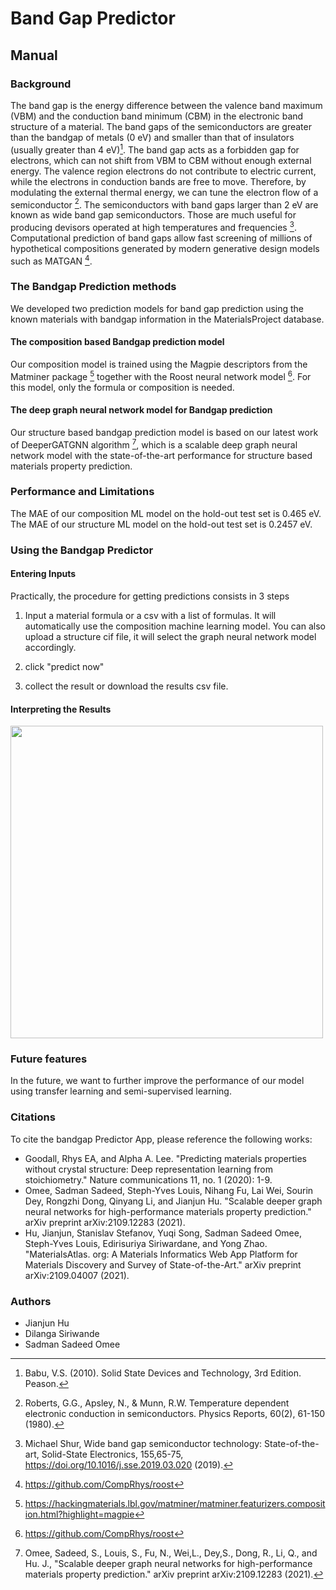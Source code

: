
# Band Gap Predictor


## Manual

### Background

The band gap is the energy difference between the valence band maximum (VBM) and the conduction band minimum (CBM) in the electronic band structure of a material. The band gaps of the semiconductors are greater than the bandgap of metals (0 eV) and smaller than that of insulators (usually greater than 4 eV)[^1]. The band gap acts as a forbidden gap for electrons, which can not shift from VBM to CBM without enough external energy. The valence region electrons do not contribute to electric current, while the electrons in conduction bands are free to move.   Therefore, by modulating the external thermal energy, we can tune the electron flow of a semiconductor [^2]. The semiconductors with band gaps larger than 2 eV are known as wide band gap semiconductors. Those are much useful for producing devisors operated at high temperatures and frequencies [^3]. Computational prediction of band gaps allow fast screening of millions of hypothetical compositions generated by modern generative design models such as MATGAN [^5]. 




### The Bandgap Prediction methods

We developed two prediction models for band gap prediction using the known materials with bandgap information in the MaterialsProject database. 

#### The composition based Bandgap prediction model

Our composition model is trained using the Magpie descriptors from the Matminer package [^4] together with the Roost neural network model [^5]. 
For this model, only the formula or composition is needed. 

#### The deep graph neural network model for Bandgap prediction

Our structure based bandgap prediction model is based on our latest work of DeeperGATGNN algorithm [^6], which is a scalable deep graph neural network model with the state-of-the-art performance for structure based materials property prediction. 

### Performance and Limitations

The MAE of our composition ML model on the hold-out test set is 0.465 eV. <br>
The MAE of our structure ML model on the hold-out test set is 0.2457 eV. 

### Using the Bandgap Predictor

#### Entering Inputs

Practically, the procedure for getting predictions consists in 3 steps

1. Input a material formula or a csv with a list of formulas. It will automatically use the composition machine learning model. You can also upload a structure cif file, it will select the graph neural network model accordingly. 

2. click "predict now"

3. collect the result or download the results csv file.



#### Interpreting the Results


<img src="../img/bandgap.png" width=500>


### Future features

In the future, we want to further improve the performance of our model using transfer learning and semi-supervised learning. 

### Citations

To cite the bandgap Predictor App, please reference the following works:

- Goodall, Rhys EA, and Alpha A. Lee. "Predicting materials properties without crystal structure: Deep representation learning from stoichiometry." Nature communications 11, no. 1 (2020): 1-9.
- Omee, Sadman Sadeed, Steph-Yves Louis, Nihang Fu, Lai Wei, Sourin Dey, Rongzhi Dong, Qinyang Li, and Jianjun Hu. "Scalable deeper graph neural networks for high-performance materials property prediction." arXiv preprint arXiv:2109.12283 (2021).
- Hu, Jianjun, Stanislav Stefanov, Yuqi Song, Sadman Sadeed Omee, Steph-Yves Louis, Edirisuriya Siriwardane, and Yong Zhao. "MaterialsAtlas. org: A Materials Informatics Web App Platform for Materials Discovery and Survey of State-of-the-Art." arXiv preprint arXiv:2109.04007 (2021).


[^1]:  Babu, V.S. (2010). Solid State Devices and Technology, 3rd Edition. Peason.
[^2]: Roberts, G.G., Apsley, N., & Munn, R.W. Temperature dependent electronic conduction in semiconductors. Physics Reports, 60(2), 61-150 (1980).
[^3]: Michael Shur, Wide band gap semiconductor technology: State-of-the-art, Solid-State Electronics, 155,65-75, https://doi.org/10.1016/j.sse.2019.03.020 (2019).
[^4]: https://hackingmaterials.lbl.gov/matminer/matminer.featurizers.composition.html?highlight=magpie
[^5]: https://github.com/CompRhys/roost
[^6]:Omee, Sadeed, S., Louis, S.,  Fu, N., Wei,L., Dey,S., Dong, R.,  Li, Q., and  Hu. J., "Scalable deeper graph neural networks for high-performance materials property prediction." arXiv preprint arXiv:2109.12283 (2021).


### Authors

- Jianjun Hu
- Dilanga Siriwande
- Sadman Sadeed Omee

